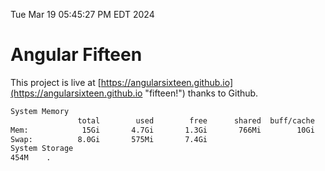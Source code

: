 Tue Mar 19 05:45:27 PM EDT 2024

# Angular Fifteen


This project is live at [https://angularsixteen.github.io](https://angularsixteen.github.io "fifteen!") thanks to Github.

```bash
System Memory
               total        used        free      shared  buff/cache   available
Mem:            15Gi       4.7Gi       1.3Gi       766Mi        10Gi        10Gi
Swap:          8.0Gi       575Mi       7.4Gi
System Storage
454M	.
